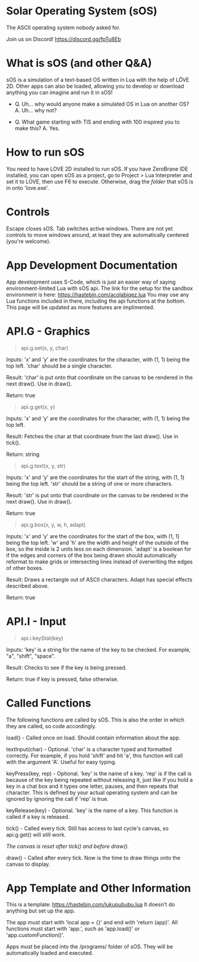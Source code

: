 # Solar Operating System (sOS)
The ASCII operating system nobody asked for.

Join us on Discord! https://discord.gg/fpTu8Eb

# What is sOS (and other Q&A)
sOS is a simulation of a text-based OS written in Lua with the help of LÖVE 2D. Other apps can also be loaded, allowing you to develop or download anything you can imagine and run it in sOS!

* Q. Uh... why would anyone make a simulated OS in Lua on another OS? A. Uh... why not?

* Q. What game starting with TIS and ending with 100 inspired you to make this? A. Yes.

# How to run sOS
You need to have LOVE 2D installed to run sOS. If you have ZeroBrane IDE installed, you can open sOS as a project, go to Project > Lua Interpreter and set it to LOVE, then use F6 to execute. Otherwise, drag the *folder* that sOS is in onto 'love.exe'.

# Controls
Escape closes sOS.
Tab switches active windows.
There are not yet controls to move windows around, at least they are automatically centered (you're welcome).

# App Development Documentation
App development uses S-Code, which is just an easier way of saying environment-limited Lua with sOS api. The link for the setup for the sandbox environment is here: https://hastebin.com/acolabiqez.lua You may use any Lua functions included in there, including the api functions at the bottom. This page will be updated as more features are implimented.

# API.G - Graphics
> api.g.set(x, y, char)

Inputs: 'x' and 'y' are the coordinates for the character, with (1, 1) being the top left. 'char' should be a single character.

Result: 'char' is put onto that coordinate on the canvas to be rendered in the next draw(). Use in draw().

Return: true

> api.g.get(x, y)

Inputs: 'x' and 'y' are the coordinates for the character, with (1, 1) being the top left.

Result: Fetches the char at that coordinate from the last draw(). Use in tick().

Return: string

> api.g.text(x, y, str)

Inputs: 'x' and 'y' are the coordinates for the start of the string, with (1, 1) being the top left. 'str' should be a string of one or more characters.

Result: 'str' is put onto that coordinate on the canvas to be rendered in the next draw(). Use in draw().

Return: true

> api.g.box(x, y, w, h, adapt)

Inputs: 'x' and 'y' are the coordinates for the start of the box, with (1, 1) being the top left. 'w' and 'h' are the width and height of the outside of the box, so the inside is 2 units less on each dimension. 'adapt' is a boolean for if the edges and corners of the box being drawn should automatically reformat to make grids or intersecting lines instead of overwriting the edges of other boxes.

Result: Draws a rectangle out of ASCII characters. Adapt has special effects described above.

Return: true

# API.I - Input
> api.i.keyStat(key)

Inputs: 'key' is a string for the name of the key to be checked. For example, "a", "shift", "space".

Result: Checks to see if the key is being pressed.

Return: true if key is pressed, false otherwise.

# Called Functions
The following functions are called by sOS. This is also the order in which they are called, so code accordingly.

load() - Called once on load. Should contain information about the app.

textInput(char) - Optional. 'char' is a character typed and formatted correctly. For example, if you hold 'shift' and hit 'a', this function will call with the argument 'A'. Useful for easy typing.

keyPress(key, rep) - Optional. 'key' is the name of a key. 'rep' is if the call is because of the key being repeated without releasing it, just like if you hold a key in a chat box and it types one letter, pauses, and then repeats that character. This is defined by your actual operating system and can be ignored by ignoring the call if 'rep' is true.

keyRelease(key) - Optional. 'key' is the name of a key. This function is called if a key is released.

tick() - Called every tick. Still has access to last cycle's canvas, so api.g.get() will still work.

*The canvas is reset after tick() and before draw().*

draw() - Called after every tick. Now is the time to draw things onto the canvas to display.

# App Template and Other Information

This is a template: https://hastebin.com/lukupububu.lua
It doesn't do anything but set up the app.

The app must start with 'local app = {}' and end with 'return (app)'.
All functions must start with 'app.', such as 'app.load()' or 'app.customFunction()'.

Apps must be placed into the /programs/ folder of sOS. They will be automatically loaded and executed.
